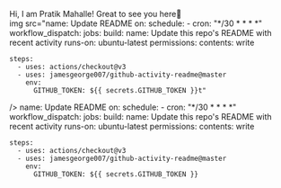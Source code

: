 Hi, I am Pratik Mahalle! Great to see you here👋
<br>
img 
   src="name: Update README
on:
  schedule:
    - cron: "*/30 * * * *"
  workflow_dispatch:
jobs:
  build:
    name: Update this repo's README with recent activity
    runs-on: ubuntu-latest
    permissions:
      contents: write

    steps:
      - uses: actions/checkout@v3
      - uses: jamesgeorge007/github-activity-readme@master
        env:
          GITHUB_TOKEN: ${{ secrets.GITHUB_TOKEN }}t" 
/>
name: Update README
on:
  schedule:
    - cron: "*/30 * * * *"
  workflow_dispatch:
jobs:
  build:
    name: Update this repo's README with recent activity
    runs-on: ubuntu-latest
    permissions:
      contents: write

    steps:
      - uses: actions/checkout@v3
      - uses: jamesgeorge007/github-activity-readme@master
        env:
          GITHUB_TOKEN: ${{ secrets.GITHUB_TOKEN }}
